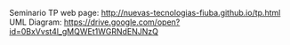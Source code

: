 Seminario TP web page: http://nuevas-tecnologias-fiuba.github.io/tp.html
UML Diagram: https://drive.google.com/open?id=0BxVvst4l_gMQWEt1WGRNdENJNzQ
